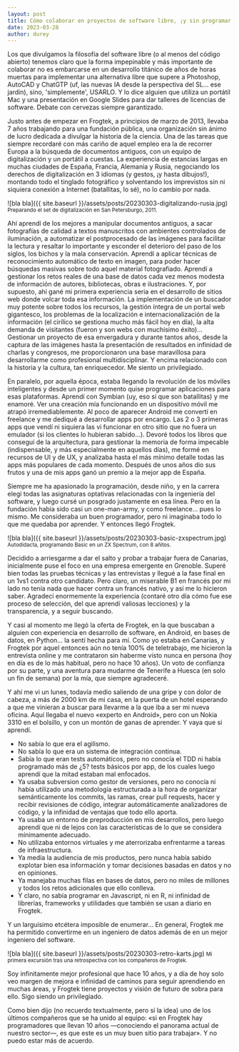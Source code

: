 ```yaml
---
layout: post
title: Cómo colaborar en proyectos de software libre, ¡y sin programar!
date: 2023-03-28
author: durey
---
```


Los que divulgamos la filosofía del software libre (o al menos del código abierto) tenemos claro que la forma impepinable y más importante de colaborar no es embarcarse en un desarrollo titánico de años de horas muertas para implementar una alternativa libre que supere a Photoshop, AutoCAD y ChatGTP (uf, las nuevas IA desde la perspectiva del SL... ese jardín), sino, 'simplemente', USARLO. Y lo dice alguien que utiliza un portátil Mac y una presentación en Google Slides para dar talleres de licencias de software. Debate con cervezas siempre garantizado.









Justo antes de empezar en Frogtek, a principios de marzo de 2013, llevaba 7 años trabajando para una fundación pública, una organización sin ánimo de lucro dedicada a divulgar la historia de la ciencia. Una de las tareas que siempre recordaré con más cariño de aquel empleo era la de recorrer Europa a la búsqueda de documentos antiguos, con un equipo de digitalización y un portátil a cuestas. La experiencia de estancias largas en muchas ciudades de España, Francia, Alemania y Rusia, negociando los derechos de digitalización en 3 idiomas (y gestos, ¡y hasta dibujos!), montando todo el tinglado fotográfico y solventando los imprevistos sin ni siquiera conexión a Internet (batallitas, lo sé), no lo cambio por nada.

![bla bla]({{ site.baseurl }}/assets/posts/20230303-digitalizando-rusia.jpg)
<small>Preparando el set de digitalización en San Petersburgo, 2011.</small>

Ahí aprendí de los mejores a manipular documentos antiguos, a sacar fotografías de calidad a textos manuscritos con ambientes controlados de iluminación, a automatizar el postprocesado de las imágenes para facilitar la lectura y resaltar lo importante y esconder el deterioro del paso de los siglos, los bichos y la mala conservación. Aprendí a aplicar técnicas de reconocimiento automático de texto en imagen, para poder hacer búsquedas masivas sobre todo aquel material fotografiado. Aprendí a gestionar los retos reales de una base de datos cada vez menos modesta de información de autores, bibliotecas, obras e ilustraciones. Y, por supuesto, ahí gané mi primera experiencia seria en el desarrollo de sitios web donde volcar toda esa información. La implementación de un buscador muy potente sobre todos los recursos, la gestión íntegra de un portal web gigantesco, los problemas de la localización e internacionalización de la información (el cirílico se gestiona mucho más fácil hoy en día), la alta demanda de visitantes (fueron y son webs con muchísimo éxito)... Gestionar un proyecto de esa envergadura y durante tantos años, desde la captura de las imágenes hasta la presentación de resultados en infinidad de charlas y congresos, me proporcionaron una base maravillosa para desarrollarme como profesional multidisciplinar. Y encima relacionado con la historia y la cultura, tan enriquecedor. Me siento un privilegiado.

En paralelo, por aquella época, estaba llegando la revolución de los móviles inteligentes y desde un primer momento quise programar aplicaciones para esas plataformas. Aprendí con Symbian (uy, eso sí que son batallitas) y me enamoré. Ver una creación mía funcionando en un dispositivo móvil me atrapó irremediablemente. Al poco de aparecer Android me convertí en freelance y me dediqué a desarrollar apps por encargo. Las 2 o 3 primeras apps que vendí ni siquiera las vi funcionar en otro sitio que no fuera un emulador (si los clientes lo hubieran sabido…). Devoré todos los libros que conseguí de la arquitectura, para gestionar la memoria de forma impecable (indispensable, y más especialmente en aquellos días), me formé en recursos de UI y de UX, y analizaba hasta el más mínimo detalle todas las apps más populares de cada momento. Después de unos años dio sus frutos y una de mis apps ganó un premio a la mejor app de España.

Siempre me ha apasionado la programación, desde niño, y en la carrera elegí todas las asignaturas optativas relacionadas con la ingeniería del software, y luego cursé un posgrado justamente en esa línea. Pero en la fundación había sido casi un one-man-army, y como freelance… pues lo mismo. Me consideraba un buen programador, pero ni imaginaba todo lo que me quedaba por aprender. Y entonces llegó Frogtek.

![bla bla]({{ site.baseurl }}/assets/posts/20230303-basic-zxspectrum.jpg)
<small>Autodidacta, programando Basic en un ZX Spectrum, con 8 añitos.</small> 

Decidido a arriesgarme a dar el salto y probar a trabajar fuera de Canarias, inicialmente puse el foco en una empresa emergente en Grenoble. Superé bien todas las pruebas técnicas y las entrevistas y llegué a la fase final en un 1vs1 contra otro candidato. Pero claro, un miserable B1 en francés por mi lado no tenía nada que hacer contra un francés nativo, y así me lo hicieron saber. Agradecí enormemente la experiencia (contaré otro día cómo fue ese proceso de selección, del que aprendí valiosas lecciones) y la transparencia, y a seguir buscando.

Y casi al momento me llegó la oferta de Frogtek, en la que buscaban a alguien con experiencia en desarrollo de software, en Android, en bases de datos, en Python… la sentí hecha para mí. Como yo estaba en Canarias, y Frogtek por aquel entonces aún no tenía 100% de teletrabajo, me hicieron la entrevista online y me contrataron sin haberme visto nunca en persona (hoy en día es de lo más habitual, pero no hace 10 años). Un voto de confianza por su parte, y una aventura para mudarme de Tenerife a Huesca (en solo un fin de semana) por la mía, que siempre agradeceré.

Y ahí me vi un lunes, todavía medio saliendo de una gripe y con dolor de cabeza, a más de 2000 km de mi casa, en la puerta de un hotel esperando a que me vinieran a buscar para llevarme a la que iba a ser mi nueva oficina. Aquí llegaba el nuevo «experto en Android», pero con un Nokia 3310 en el bolsillo, y con un montón de ganas de aprender. Y vaya que si aprendí.

- No sabía lo que era el agilismo. 
- No sabía lo que era un sistema de integración continua.
- Sabía lo que eran tests automáticos, pero no conocía el TDD ni había programado más de ¿5? tests básicos por app, de los cuales luego aprendí que la mitad estaban mal enfocados.
- Ya usaba subversion como gestor de versiones, pero no conocía ni había utilizado una metodología estructurada a la hora de organizar semánticamente los commits, las ramas, crear pull requests, hacer y recibir revisiones de código, integrar automáticamente analizadores de código, y la infinidad de ventajas que todo ello aporta.
- Ya usaba un entorno de preproducción en mis desarrollos, pero luego aprendí que ni de lejos con las características de lo que se considera mínimamente adecuado.
- No utilizaba entornos virtuales y me aterrorizaba enfrentarme a tareas de infraestructura.
- Ya medía la audiencia de mis productos, pero nunca había sabido explotar bien esa información y tomar decisiones basadas en datos y no en opiniones.
- Ya manejaba muchas filas en bases de datos, pero no miles de millones y todos los retos adicionales que ello conlleva.
- Y claro, no sabía programar en Javascript, ni en R, ni infinidad de librerías, frameworks y utilidades que también se usan a diario en Frogtek.

Y un larguísimo etcétera imposible de enumerar... En general, Frogtek me ha permitido convertirme en un ingeniero de datos además de en un mejor ingeniero del software.

![bla bla]({{ site.baseurl }}/assets/posts/20230303-retro-karts.jpg)
<small>Mi primera excursión tras una retrospectiva con los compañeros de Frogtek.</small>

Soy infinitamente mejor profesional que hace 10 años, y a día de hoy solo veo margen de mejora e infinidad de caminos para seguir aprendiendo en muchas áreas, y Frogtek tiene proyectos y visión de futuro de sobra para ello. Sigo siendo un privilegiado.

Como bien dijo (no recuerdo textualmente, pero sí la idea) uno de los últimos compañeros que se ha unido al equipo: «si en Frogtek hay programadores que llevan 10 años —conociendo el panorama actual de nuestro sector—, es que este es un muy buen sitio para trabajar». Y no puedo estar más de acuerdo.
